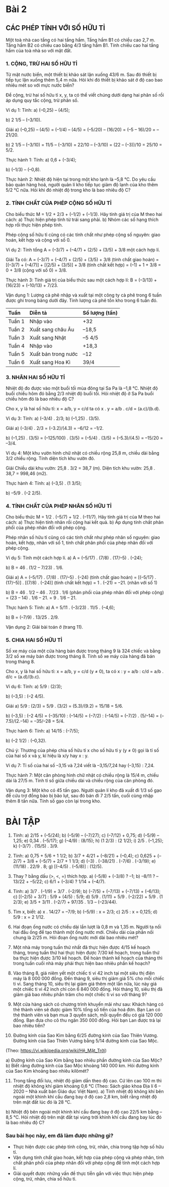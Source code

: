 # Bài 2
## CÁC PHÉP TÍNH VỚI SỐ HỮU TỈ

Một toà nhà cao tầng có hai tầng hầm. Tầng hầm B1 có chiều cao 2,7 m. Tầng hầm B2 có chiều cao bằng 4/3 tầng hầm B1.
Tính chiều cao hai tầng hầm của toà nhà so với mặt đất.

### 1. CỘNG, TRỪ HAI SỐ HỮU TỈ

Từ mặt nước biển, một thiết bị khảo sát lặn xuống 43/6 m. Sau đó thiết bị tiếp tục lặn xuống thêm 5,4 m nữa. Hỏi khi đó thiết bị khảo sát ở độ cao bao nhiêu mét so với mực nước biển?

Để cộng, trừ hai số hữu tỉ x, y, ta có thể viết chúng dưới dạng hai phân số rồi áp dụng quy tắc cộng, trừ phân số.

Ví dụ 1: Tính:
a) (–0,25) – (4/5);

b) 2 1/5 – (–3/10).

Giải
a) (–0,25) – (4/5) = (–1/4) – (4/5) = (–5/20) – (16/20) = (–5 – 16)/20 = –21/20.

b) 2 1/5 – (–3/10) = 11/5 – (–3/10) = 22/10 – (–3/10) = (22 – (–3))/10 = 25/10 = 5/2.

Thực hành 1: Tính:
a) 0,6 + (–3/4);

b) (–1/3) – (–0,8).

Thực hành 2: Nhiệt độ hiện tại trong một kho lạnh là –5,8 °C. Do yêu cầu bảo quản hàng hoá, người quản lí kho tiếp tục giảm độ lạnh của kho thêm 5/2 °C nữa. Hỏi khi đó nhiệt độ trong kho là bao nhiêu độ C?

### 2. TÍNH CHẤT CỦA PHÉP CỘNG SỐ HỮU TỈ

Cho biểu thức M = 1/2 + 2/3 + (–1/2) + (–1/3). Hãy tính giá trị của M theo hai cách:
a) Thực hiện phép tính từ trái sang phải.
b) Nhóm các số hạng thích hợp rồi thực hiện phép tính.

Phép cộng số hữu tỉ cũng có các tính chất như phép cộng số nguyên: giao hoán, kết hợp và cộng với số 0.

Ví dụ 2: Tính tổng A = (–3/7) + (–4/7) + (2/5) + (3/5) + 3/8 một cách hợp lí.

Giải
Ta có: A = (–3/7) + (–4/7) + (2/5) + (3/5) + 3/8 (tính chất giao hoán)
= [(–3/7) + (–4/7)] + [(2/5) + (3/5)] + 3/8 (tính chất kết hợp)
= (–1) + 1 + 3/8
= 0 + 3/8 (cộng với số 0)
= 3/8.

Thực hành 3: Tính giá trị của biểu thức sau một cách hợp lí:
B = (–3/13) + (16/23) + (–10/13) + 7/23.

Vận dụng 1: Lượng cà phê nhập và xuất tại một công ty cà phê trong 6 tuần được ghi trong bảng dưới đây.
Tính lượng cà phê tồn kho trong 6 tuần đó.

| Tuần    | Diễn tả           | Số lượng (tấn) |
| :------ | :---------------- | :------------- |
| Tuần 1  | Nhập vào          | +32            |
| Tuần 2  | Xuất sang châu Âu | –18,5          |
| Tuần 3  | Xuất sang Nhật    | –5 4/5         |
| Tuần 4  | Nhập vào          | +18,3          |
| Tuần 5  | Xuất bản trong nước | –12            |
| Tuần 6  | Xuất sang Hoa Kì  | 39/4           |

### 3. NHÂN HAI SỐ HỮU TỈ

Nhiệt độ đo được vào một buổi tối mùa đông tại Sa Pa là –1,8 °C. Nhiệt độ buổi chiều hôm đó bằng 2/3 nhiệt độ buổi tối.
Hỏi nhiệt độ ở Sa Pa buổi chiều hôm đó là bao nhiêu độ C?

Cho x, y là hai số hữu tỉ: x = a/b, y = c/d ta có x . y = a/b . c/d = (a.c)/(b.d).

Ví dụ 3: Tính: a) (–3/4) . 2/3; b) (–1,25) . (3/5).

Giải
a) (–3/4) . 2/3 = (–3.2)/(4.3) = –6/12 = –1/2.

b) (–1,25) . (3/5) = (–125/100) . (3/5) = (–5/4) . (3/5) = (–5.3)/(4.5) = –15/20 = –3/4.

Ví dụ 4: Một khu vườn hình chữ nhật có chiều rộng 25,8 m, chiều dài bằng 3/2 chiều rộng. Tính diện tích khu vườn đó.

Giải
Chiều dài khu vườn: 25,8 . 3/2 = 38,7 (m).
Diện tích khu vườn: 25,8 . 38,7 = 998,46 (m2).

Thực hành 4: Tính:
a) (–3,5) . (1 3/5);

b) –5/9 . (–2 2/5).

### 4. TÍNH CHẤT CỦA PHÉP NHÂN SỐ HỮU TỈ

Cho biểu thức M = 1/2 . (–5/7) + 1/2 . (–11/7). Hãy tính giá trị của M theo hai cách:
a) Thực hiện tính nhân rồi cộng hai kết quả.
b) Áp dụng tính chất phân phối của phép nhân đối với phép cộng.

Phép nhân số hữu tỉ cũng có các tính chất như phép nhân số nguyên: giao hoán, kết hợp, nhân với số 1, tính chất phân phối của phép nhân đối với phép cộng.

Ví dụ 5: Tính một cách hợp lí.
a) A = (–5/17) . (7/8) . (17/–5) . (–24);

b) B = 46 . (1/2 – 7/23) . 1/6.

Giải
a) A = (–5/17) . (7/8) . (17/–5) . (–24) (tính chất giao hoán)
= [(–5/17) . (17/–5)] . [(7/8) . (–24)] (tính chất kết hợp)
= 1 . (–21) = –21. (nhân với số 1)

b) B = 46 . 1/2 – 46 . 7/23 . 1/6 (phân phối của phép nhân đối với phép cộng)
= (23 – 14) . 1/6 – 21.
= 9 . 1/6 – 21.

Thực hành 5: Tính:
a) A = 5/11 . (–3/23) . 11/5 . (–4,6);

b) B = (–7/9) . 13/25 . 2/9.

Vận dụng 2: Giải bài toán ở (trang 11).

### 5. CHIA HAI SỐ HỮU TỈ

Số xe máy của một cửa hàng bán được trong tháng 9 là 324 chiếc và bằng 3/2 số xe máy bán được trong tháng 8. Tính số xe máy cửa hàng đã bán trong tháng 8.

Cho x, y là hai số hữu tỉ: x = a/b, y = c/d (y ≠ 0), ta có x : y = a/b : c/d = a/b . d/c = (a.d)/(b.c).

Ví dụ 6: Tính: a) 5/9 : (2/3);

b) (–3,5) : (–2 4/5).

Giải
a) 5/9 : (2/3) = 5/9 . (3/2) = (5.3)/(9.2) = 15/18 = 5/6.

b) (–3,5) : (–2 4/5) = (–35/10) : (–14/5) = (–7/2) : (–14/5) = (–7/2) . (5/–14) = (–7.5)/(2.–14) = –35/–28 = 5/4.

Thực hành 6: Tính:
a) 14/15 : (–7/5);

b) (–2 1/2) : (–0,32).

Chú ý: Thương của phép chia số hữu tỉ x cho số hữu tỉ y (y ≠ 0) gọi là tỉ số của hai số x và y, kí hiệu là x/y hay x : y.

Ví dụ 7: Tỉ số của hai số –3,15 và 7,24 viết là –3,15/7,24 hay (–3,15) : 7,24.

Thực hành 7: Một căn phòng hình chữ nhật có chiều rộng là 15/4 m, chiều dài là 27/5 m. Tính tỉ số giữa chiều dài và chiều rộng của căn phòng đó.

Vận dụng 3: Một kho có 45 tấn gạo. Người quản lí kho đã xuất đi 1/3 số gạo để cứu trợ đồng bào bị bão lụt, sau đó bán đi 7 2/5 tấn, cuối cùng nhập thêm 8 tấn nữa. Tính số gạo còn lại trong kho.

# BÀI TẬP

1.  Tính:
    a) 2/15 + (–5/24);
    b) (–5/9) – (–7/27);
    c) (–7/12) + 0,75;
    d) (–5/9) – 1,25;
    e) 0,34 . (–5/17);
    g) (–4/9) : (8/15);
    h) (1 2/3) : (2 1/2);
    i) 2/5 . (–1,25);
    k) (–3/7) . (15/5) . 3/9.

2.  Tính:
    a) 0,75 + 5/6 + 1 1/2;
    b) 3/7 + 4/21 + (–8/21) + (–0,4);
    c) 0,625 + (–2/7) + 3/8 + (–5/7) + 2/7 + 1 1/3;
    d) (–3) . (–38/21) . (–7/6) . (–3/19);
    e) (11/18) . 22/9 . 8;
    g) [(–4/5) . (–5/8)] : (12/5).

3.  Thay ? bằng dấu (>, <, =) thích hợp.
    a) (–5/8) + (–3/8) ? –1;
    b) –8/11 ? –13/22 + –5/22;
    c) 6/1 + (–3/4) ? 1/14 + (–4/7).

4.  Tính:
    a) 3/7 . (–1/9) + 3/7 . (–2/9);
    b) (–7/5) + (–7/13) + (–7/13) + (–6/13);
    c) [(–2/5) + 3/7] : 5/9 + (4/5) : 5/9;
    d) 5/9 . (1/11) + 5/9 . (–2/22) + 5/9 . (1 2/3);
    e) 3/5 + 3/11 . (–2/7) + 97/35 . 1/3 – (–23/44).

5.  Tìm x, biết:
    a) x . 14/27 = –7/9;
    b) (–5/9) : x = 2/3;
    c) 2/5 : x = 0,125;
    d) 5/9 : x = 2 1/12.

6.  Hai đoạn ống nước có chiều dài lần lượt là 0,8 m và 1,35 m. Người ta nối hai đầu ống để tạo thành một ống nước mới. Chiều dài của phần nối chung là 2/25 m. Hỏi đoạn ống nước mới dài bao nhiêu mét?

7.  Một nhà máy trong tuần thứ nhất đã thực hiện được 4/15 kế hoạch tháng, trong tuần thứ hai thực hiện được 7/30 kế hoạch, trong tuần thứ ba thực hiện được 3/10 kế hoạch.
    Để hoàn thành kế hoạch của tháng thì trong tuần cuối nhà máy phải thực hiện bao nhiêu phần kế hoạch?

8.  Vào tháng 8, giá niêm yết một chiếc ti vi 42 inch tại một siêu thị điện máy là 8 000 000 đồng. Đến tháng 9, siêu thị giảm giá 5% cho mỗi chiếc ti vi. Sang tháng 10, siêu thị lại giảm giá thêm một lần nữa, lúc này giá một chiếc ti vi 42 inch chỉ còn 6 840 000 đồng. Hỏi tháng 10, siêu thị đã giảm giá bao nhiêu phần trăm cho một chiếc ti vi so với tháng 9?

9.  Một cửa hàng sách có chương trình khuyến mãi như sau: Khách hàng có thẻ thành viên sẽ được giảm 10% tổng số tiền của hoá đơn. Bạn Lan có thẻ thành viên và bạn mua 3 quyển sách, mỗi quyển đều có giá 120 000 đồng. Bạn đưa cho cô thu ngân 350 000 đồng. Hỏi bạn Lan được trả lại bao nhiêu tiền?

10. Đường kính của Sao Kim bằng 6/25 đường kính của Sao Thiên Vương. Đường kính của Sao Thiên Vương bằng 5/14 đường kính của Sao Mộc.

(Theo: https://vi.wikipedia.org/wiki/Hệ_Mặt_Trời)

a) Đường kính của Sao Kim bằng bao nhiêu phần đường kính của Sao Mộc?
b) Biết rằng đường kính của Sao Mộc khoảng 140 000 km. Hỏi đường kính của Sao Kim khoảng bao nhiêu kilômét?

11. Trong tầng đối lưu, nhiệt độ giảm dần theo độ cao. Cứ lên cao 100 m thì nhiệt độ không khí giảm khoảng 0,6 °C (Theo: Sách giáo khoa Địa lí 6 – 2020 – Nhà xuất bản Giáo dục Việt Nam).
a) Tính nhiệt độ không khí bên ngoài một khinh khí cầu đang bay ở độ cao 2,8 km, biết rằng nhiệt độ trên mặt đất lúc đó là 28 °C.

b) Nhiệt độ bên ngoài một khinh khí cầu đang bay ở độ cao 22/5 km bằng –8,5 °C. Hỏi nhiệt độ trên mặt đất tại vùng trời khinh khí cầu đang bay lúc đó là bao nhiêu độ C?

### Sau bài học này, em đã làm được những gì?

- Thực hiện được các phép tính cộng, trừ, nhân, chia trong tập hợp số hữu tỉ.
- Vận dụng tính chất giao hoán, kết hợp của phép cộng và phép nhân, tính chất phân phối của phép nhân đối với phép cộng để tính một cách hợp lí.
- Giải quyết được những vấn đề thực tiễn gắn với việc thực hiện phép cộng, trừ, nhân, chia số hữu tỉ.
